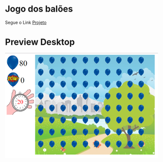 # Jogo dos balões

Segue o Link [Projeto](https://edulima2412.github.io/jogo-baloes/)

# Preview Desktop


![photo](https://github.com/edulima2412/jogo-baloes/blob/master/imagens/1.png)
